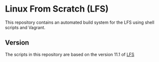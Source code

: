 # Linux From Scratch (LFS)

This repository contains an automated build system for the LFS using shell scripts and Vagrant.

## Version

The scripts in this repository are based on the version 11.1 of [LFS](https://www.linuxfromscratch.org/lfs/downloads/11.1/LFS-BOOK-11.1-NOCHUNKS.html)
